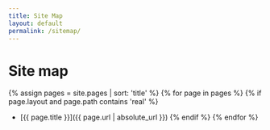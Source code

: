 ```yaml
---
title: Site Map
layout: default
permalink: /sitemap/
---
```


# Site map

{% assign pages = site.pages | sort: 'title' %}
{% for page in pages %}
{% if page.layout and page.path contains 'real' %}
- [{{ page.title }}]({{ page.url | absolute_url }})
{% endif %}
{% endfor %}